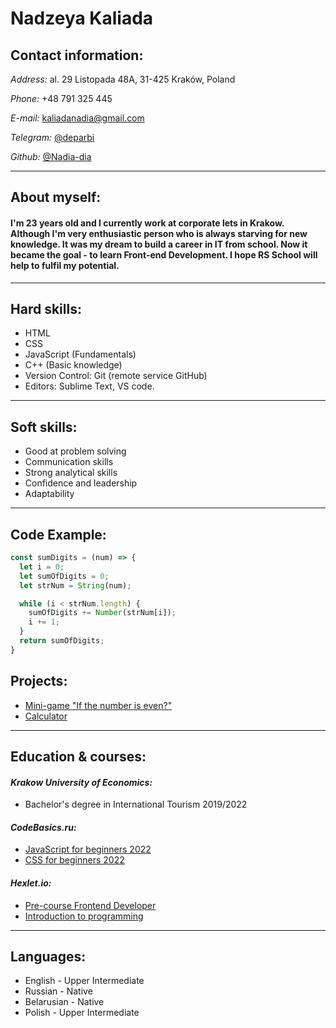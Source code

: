 # **Nadzeya Kaliada**

## **Contact information:**

*Address:* al. 29 Listopada 48A, 31-425 Kraków, Poland

*Phone:* +48 791 325 445

*E-mail:* kaliadanadia@gmail.com

*Telegram:* [@deparbi](https://t.me/deparbi)

*Github:* [@Nadia-dia](https://github.com/Nadia-dia)

*********

## **About myself:**

#### I'm 23 years old and I currently work at corporate lets in Krakow. Although I'm very enthusiastic person who is always starving for new knowledge. It was my dream to build a career in IT from school. Now it became the goal - to learn Front-end Development. I hope RS School will help to fulfil my potential.

**********

## **Hard skills:**

* HTML
* CSS
* JavaScript (Fundamentals)
* C++ (Basic knowledge)
* Version Control: Git (remote service GitHub)
* Editors: Sublime Text, VS code.

**********

## **Soft skills:**

* Good at problem solving
* Communication skills
* Strong analytical skills
* Confidence and leadership
* Adaptability

**********

## **Code Example:**

```javascript
const sumDigits = (num) => {
  let i = 0;
  let sumOfDigits = 0;
  let strNum = String(num);

  while (i < strNum.length) {
    sumOfDigits += Number(strNum[i]); 
    i += 1;
  }
  return sumOfDigits;
}
```

## **Projects:**

- [Mini-game "If the number is even?"](https://codepen.io/Nadiadia/pen/bGMQbzJ)
- [Calculator](https://codepen.io/Nadiadia/pen/MWGZpMq)

**********

## **Education & courses:**

#### *Krakow University of Economics:*
  - Bachelor's degree in International Tourism 2019/2022  

#### *CodeBasics.ru:* 
  - [JavaScript for beginners 2022](https://code-basics.com/ru/languages/javascript)
  - [CSS for beginners 2022](https://code-basics.com/ru/languages/css) 

#### *Hexlet.io:* 
  - [Pre-course Frontend Developer](https://pre.hexlet.io/frontend/?utm_source=hexlet&utm_medium=referral&utm_campaign=base-frontend&utm_term=from_section_pre&roistat_visit=7719883&_gl=1*sssnug*_ga*ODI5NjA1NDMuMTY3OTMzOTQ3NA..*_ga_PM3R85EKHN*MTY3OTMzOTQ3My4xLjEuMTY3OTMzOTY0Ny40Ny4wLjA.#after)
  - [Introduction to programming](https://ru.hexlet.io/courses/introduction_to_programming)

**********

## **Languages:**

* English - Upper Intermediate
* Russian - Native
* Belarusian - Native
* Polish - Upper Intermediate